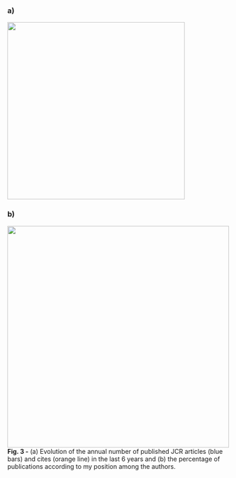 ### a) 
<img src="https://user-images.githubusercontent.com/49490001/107029463-56e94d00-67af-11eb-97ce-17e59fcfa6cc.png" width="400">

### b) 
<img src="https://user-images.githubusercontent.com/49490001/107029597-92841700-67af-11eb-89b3-e9cc5bc74c9b.png" width="500">
<div id="fig-caption">
<b>Fig. 3 -</b> (a) Evolution of the annual number of published JCR articles (blue bars) and cites (orange line) in the last 6 years and (b) the percentage of publications according to my position among the authors.
</div>
